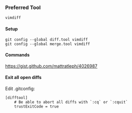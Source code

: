 ### Preferred Tool
`vimdiff`

#### Setup

```
git config --global diff.tool vimdiff
git config --global merge.tool vimdiff
```

#### Commands
https://gist.github.com/mattratleph/4026987

#### Exit all open diffs
Edit .gitconfig:

```
[difftool]
    # Be able to abort all diffs with `:cq` or `:cquit`
    trustExitCode = true
```
